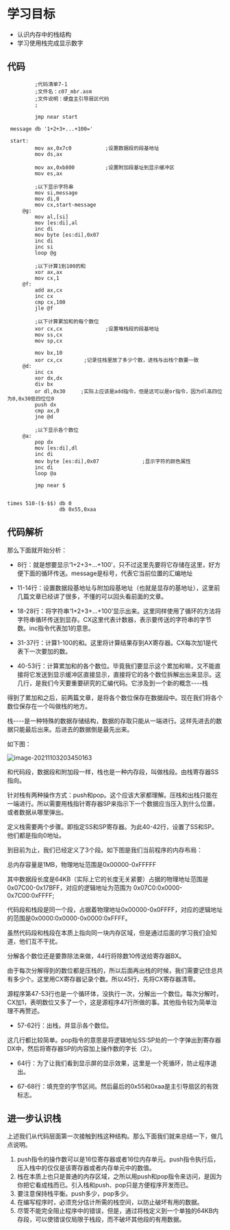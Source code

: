 # 学习目标

- 认识内存中的栈结构
- 学习使用栈完成显示数字

## 代码

```assembly
         ;代码清单7-1
         ;文件名：c07_mbr.asm
         ;文件说明：硬盘主引导扇区代码
         ;
         
         jmp near start
	
 message db '1+2+3+...+100='
        
 start:
         mov ax,0x7c0           ;设置数据段的段基地址 
         mov ds,ax

         mov ax,0xb800          ;设置附加段基址到显示缓冲区
         mov es,ax

         ;以下显示字符串 
         mov si,message          
         mov di,0
         mov cx,start-message
     @g:
         mov al,[si]
         mov [es:di],al
         inc di
         mov byte [es:di],0x07
         inc di
         inc si
         loop @g

         ;以下计算1到100的和 
         xor ax,ax
         mov cx,1
     @f:
         add ax,cx
         inc cx
         cmp cx,100
         jle @f

         ;以下计算累加和的每个数位 
         xor cx,cx              ;设置堆栈段的段基地址
         mov ss,cx
         mov sp,cx

         mov bx,10
         xor cx,cx		 ;记录往栈里放了多少个数，进栈与出栈个数要一致
     @d:
         inc cx
         xor dx,dx
         div bx
         or dl,0x30     ;实际上应该是add指令，但是这可以是or指令，因为dl高四位为0,0x30低四位位0
         push dx
         cmp ax,0
         jne @d

         ;以下显示各个数位 
     @a:
         pop dx
         mov [es:di],dl
         inc di
         mov byte [es:di],0x07              ;显示字符的颜色属性
         inc di
         loop @a
       
         jmp near $ 
       

times 510-($-$$) db 0
                 db 0x55,0xaa

```

## 代码解析

那么下面就开始分析：

- 8行：就是想要显示‘1+2+3+…+100’，只不过这里先要将它存储在这里，好方便下面的循环传送。message是标号，代表它当前位置的汇编地址

- 11-14行：设置数据段基地址与附加段基地址（也就是显存的基地址），这里前几篇文章已经讲了很多，不懂的可以回头看前面的文章。

- 18-28行：将字符串‘1+2+3+…+100’显示出来。这里同样使用了循环的方法将字符串循环传送到显存。CX这里代表计数器，表示要传送的字符串的字节数。inc指令代表加1的意思。

- 31-37行：计算1-100的和。这里将计算结果存到AX寄存器。CX每次加1是代表下一次要加的数。

- 40-53行：计算累加和的各个数位。毕竟我们要显示这个累加和嘛，又不能直接将它发送到显示缓冲区直接显示，直接将它的各个数位拆解出出来显示。这几行，是我们今天要重要研究的汇编代码。它涉及到一个新的概念----栈

得到了累加和之后，前两篇文章，是将各个数位保存在数据段中。现在我们将各个数位保存在一个叫做栈的地方。

栈----是一种特殊的数据存储结构，数据的存取只能从一端进行。这样先进去的数据只能最后出来。后进去的数据倒是最先出来。

如下图：

![image-20211103203450163](https://gitee.com/HappyBinbin/pcigo/raw/master/202111032034221.png)


和代码段，数据段和附加段一样，栈也是一种内存段，叫做栈段。由栈寄存器SS指向。

针对栈有两种操作方式：push和pop。这个应该大家都理解。压栈和出栈只能在一端进行。所以需要用栈指针寄存器SP来指示下一个数据应当压入到什么位置，或者数据从哪里弹出。

定义栈需要两个步骤。即指定SS和SP寄存器。为此40-42行，设置了SS和SP。他们都是指向0地址。

到目前为止，我们已经定义了3个段。如下图是我们当前程序的内存布局：


总内存容量是1MB，物理地址范围是0x00000-0xFFFFF

其中数据段长度是64KB（实际上它的长度无关紧要）占据的物理地址范围是0x07C00-0x17BFF，对应的逻辑地址为范围为 0x07C0:0x0000-0x7C00:0xFFFF;

代码段和栈段是同一个段，占据着物理地址0x00000-0x0FFFF，对应的逻辑地址的范围是0x0000:0x0000-0x0000:0xFFFF。

虽然代码段和栈段在本质上指向同一块内存区域，但是通过后面的学习我们会知道，他们互不干扰。

分解各个数位还是要靠除法来做，44行将除数10传送给寄存器BX。

由于每次分解得到的数位都是压栈的，所以后面再出栈的时候，我们需要记住总共有多少个。这里用CX寄存器记录个数。所以45行，先将CX寄存器清零。

源程序第47-53行也是一个循环体，没执行一次，分解出一个数位。每次分解时，CX加1，表明数位又多了一个，这是源程序47行所做的事。其他指令较为简单治理不再赘述。

- 57-62行：出栈，并显示各个数位。

这几行都比较简单。pop指令的意思是将逻辑地址SS:SP处的一个字弹出到寄存器DX中，然后将寄存器SP的内容加上操作数的字长（2）。

- 64行：为了让我们看到显示屏的显示效果，这里是一个死循环，防止程序退出。

- 67-68行：填充空的字节区间。然后最后的0x55和0xaa是主引导扇区的有效标志。

## 进一步认识栈

上述我们从代码层面第一次接触到栈这种结构。那么下面我们就来总结一下，做几点说明。

1. push指令的操作数可以是16位寄存器或者16位内存单元。push指令执行后，压入栈中的仅仅是该寄存器或者内存单元中的数值。
2. 栈在本质上也只是普通的内存区域，之所以用push和pop指令来访问，是因为你把它看成栈而已。引入栈和push、pop只是方便程序开发而已。
3. 要注意保持栈平衡。push多少，pop多少。
4. 在编写程序时，必须充分估计所需的栈空间，以防止破坏有用的数据。
5. 尽管不能完全阻止程序中的错误，但是，通过将栈定义到一个单独的64KB内存段，可以使错误仅局限于栈段，而不破坏其他段的有用数据。



























